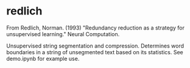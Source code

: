 # redlich
From Redlich, Norman. (1993) "Redundancy reduction as a strategy for unsupervised learning." Neural Computation. 

Unsupervised string segmentation and compression. Determines word boundaries in a string of unsegmented text based on its statistics.
See demo.ipynb for example use.

